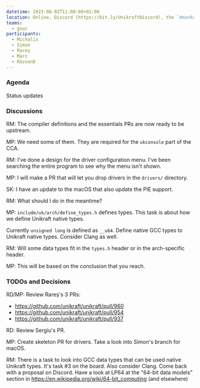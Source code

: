 ```yaml
---
datetime: 2023-08-02T11:00:00+02:00
location: Online, Discord (https://bit.ly/UnikraftDiscord), the `#monkey-business` voice channel
teams:
  - gsoc
participants:
  - Michalis
  - Simon
  - Rareș
  - Marc
  - RăzvanD
---
```


### Agenda

Status updates

### Discussions

RM: The compiler definitions and the essentials PRs are now ready to be upstream.

MP: We need some of them.
They are required for the `ukconsole` part of the CCA.

RM: I've done a design for the driver configuration menu.
I've been searching the entire program to see why the menu isn't shown.

MP: I will make a PR that will let you drop drivers in the `drivers/` directory.

SK: I have an update to the macOS that also update the PIE support.

RM: What should I do in the meantime?

MP: `include/uk/arch/define_types.h` defines types.
This task is about how we define Unikraft native types.

Currently `unsigned long` is defined as `__u64`.
Define native GCC types to Unikraft native types.
Consider Clang as well.

RM: Will some data types fit in the `types.h` header or in the arch-specific header.

MP: This will be based on the conclusion that you reach.

### TODOs and Decisions

RD/MP: Review Rareș's 3 PRs:
* https://github.com/unikraft/unikraft/pull/960
* https://github.com/unikraft/unikraft/pull/954
* https://github.com/unikraft/unikraft/pull/937

RD: Review Sergiu's PR.

MP: Create skeleton PR for drivers.
Take a look into Simon's branch for macOS.

RM: There is a task to look into GCC data types that can be used native Unikraft types.
It's task #3 on the board.
Also consider Clang.
Come back with a proposal on Discord.
Have a look at LP64 at the "64-bit data models" section in  https://en.wikipedia.org/wiki/64-bit_computing (and elsewhere)
